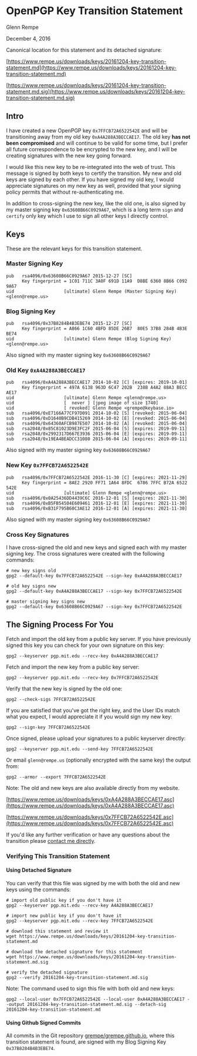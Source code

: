 # OpenPGP Key Transition Statement

Glenn Rempe

December 4, 2016

Canonical location for this statement and its detached signature:

[https://www.rempe.us/downloads/keys/20161204-key-transition-statement.md](https://www.rempe.us/downloads/keys/20161204-key-transition-statement.md)

[https://www.rempe.us/downloads/keys/20161204-key-transition-statement.md.sig](https://www.rempe.us/downloads/keys/20161204-key-transition-statement.md.sig)

## Intro

I have created a new OpenPGP key `0x7FFCB72A6522542E` and will be
transitioning away from my old key `0xA4A288A3BECCAE17`. The old
key **has not been compromised** and will continue to be valid for some
time, but I prefer all future correspondence to be encrypted to the
new key, and I will be creating signatures with the new key going forward.

I would like this new key to be re-integrated into the web of trust.
This message is signed by both keys to certify the transition. My new
and old keys are signed by each other. If you have signed my old key,
I would appreciate signatures on my new key as well, provided that
your signing policy permits that without re-authenticating me.

In addition to cross-signing the new key, like the old one, is also
signed by my master signing key `0x63608B66C0929A67`, which is a
long term `sign` and `certify` only key which I use to sign all
other keys I directly control.

## Keys

These are the relevant keys for this transition statement.

### Master Signing Key

``` text
pub   rsa4096/0x63608B66C0929A67 2015-12-27 [SC]
      Key fingerprint = 1C01 711C 3A0F 691D 11A9  D8BE 6360 8B66 C092 9A67
uid                   [ultimate] Glenn Rempe (Master Signing Key) <glenn@rempe.us>
```

### Blog Signing Key

``` text
pub   rsa4096/0x37B8284B4B3EBE74 2015-12-27 [SC]
      Key fingerprint = A866 1C60 4BFD 85DE 26B7  80E5 37B8 284B 4B3E BE74
uid                   [ultimate] Glenn Rempe (Blog Signing Key) <glenn@rempe.us>
```

Also signed with my master signing key `0x63608B66C0929A67`

### Old Key `0xA4A288A3BECCAE17`

``` text
pub   rsa4096/0xA4A288A3BECCAE17 2014-10-02 [C] [expires: 2019-10-01]
      Key fingerprint = 497A 6138 963D 6C47 202B  238B A4A2 88A3 BECC AE17
uid                   [ultimate] Glenn Rempe <glenn@rempe.us>
uid                   [  never ] [jpeg image of size 1740]
uid                   [ revoked] Glenn Rempe <grempe@keybase.io>
sub   rsa4096/0xE7166A77CF97D091 2014-10-02 [S] [revoked: 2015-06-04]
sub   rsa4096/0xD1640B9CDB415269 2014-10-02 [E] [revoked: 2015-06-04]
sub   rsa4096/0x64360AFCB987E507 2014-10-02 [A] [revoked: 2015-06-04]
sub   rsa2048/0x85C81023D9E3FC2F 2015-06-04 [S] [expires: 2019-09-11]
sub   rsa2048/0x2992317D667E3936 2015-06-04 [E] [expires: 2019-09-11]
sub   rsa2048/0x19EA4BEADCC31080 2015-06-04 [A] [expires: 2019-09-11]
```

Also signed with my master signing key `0x63608B66C0929A67`

### New Key `0x7FFCB72A6522542E`

``` text
pub   rsa4096/0x7FFCB72A6522542E 2016-11-30 [C] [expires: 2021-11-29]
      Key fingerprint = 8AE2 2920 FF71 1A64 8FDC  6786 7FFC B72A 6522 542E
uid                   [ultimate] Glenn Rempe <glenn@rempe.us>
sub   rsa4096/0x0A25436DD4439C6C 2016-12-01 [S] [expires: 2021-11-30]
sub   rsa4096/0xB5FB54504E609461 2016-12-01 [E] [expires: 2021-11-30]
sub   rsa4096/0xB31F795B60C3AE12 2016-12-01 [A] [expires: 2021-11-30]
```

Also signed with my master signing key `0x63608B66C0929A67`

### Cross Key Signatures

I have cross-signed the old and new keys and signed each with my
master signing key. The cross signatures were created with the following
commands:

``` text
# new key signs old
gpg2 --default-key 0x7FFCB72A6522542E --sign-key 0xA4A288A3BECCAE17

# old key signs new
gpg2 --default-key 0xA4A288A3BECCAE17 --sign-key 0x7FFCB72A6522542E

# master signing key signs new
gpg2 --default-key 0x63608B66C0929A67 --sign-key 0x7FFCB72A6522542E
```

## The Signing Process For You

Fetch and import the old key from a public key server. If you have previously
signed this key you can check for your own signature on this key:

``` text
gpg2 --keyserver pgp.mit.edu --recv-key 0xA4A288A3BECCAE17
```

Fetch and import the new key from a public key server:

``` text
gpg2 --keyserver pgp.mit.edu --recv-key 0x7FFCB72A6522542E
```

Verify that the new key is signed by the old one:

``` text
gpg2 --check-sigs 7FFCB72A6522542E
```

If you are satisfied that you've got the right key, and the User IDs
match what you expect, I would appreciate it if you would sign my new key:

``` text
gpg2 --sign-key 7FFCB72A6522542E
```

Once signed, please upload your signatures to a public keyserver directly:

``` text
gpg2 --keyserver pgp.mit.edu --send-key 7FFCB72A6522542E
```

Or email `glenn@rempe.us` (optionally encrypted with the same key) the output from:

``` text
gpg2 --armor --export 7FFCB72A6522542E
```

Note: The old and new keys are also available directly from my website.

[https://www.rempe.us/downloads/keys/0xA4A288A3BECCAE17.asc](https://www.rempe.us/downloads/keys/0xA4A288A3BECCAE17.asc)

[https://www.rempe.us/downloads/keys/0x7FFCB72A6522542E.asc](https://www.rempe.us/downloads/keys/0x7FFCB72A6522542E.asc)

If you'd like any further verification or have any questions about the
transition please [contact me directly](https://www.rempe.us/contact/).

### Verifying This Transition Statement

#### Using Detached Signature

You can verify that this file was signed by me with both the old
and new keys using the commands:

``` text
# import old public key if you don't have it
gpg2 --keyserver pgp.mit.edu --recv-key A4A288A3BECCAE17

# import new public key if you don't have it
gpg2 --keyserver pgp.mit.edu --recv-key 7FFCB72A6522542E

# download this statement and review it
wget https://www.rempe.us/downloads/keys/20161204-key-transition-statement.md

# download the detached signature for this statement
wget https://www.rempe.us/downloads/keys/20161204-key-transition-statement.md.sig

# verify the detached signature
gpg2 --verify 20161204-key-transition-statement.md.sig
```

Note: The command used to sign this file with both old and new keys:

``` text
gpg2 --local-user 0x7FFCB72A6522542E --local-user 0xA4A288A3BECCAE17 --output 20161204-key-transition-statement.md.sig --detach-sig 20161204-key-transition-statement.md
```

#### Using Github Signed Commits

All commits in the Git repository
[grempe/grempe.github.io](https://github.com/grempe/grempe.github.io/commits/master),
where this transition statement is found, are signed with my
Blog Signing Key `0x37B8284B4B3EBE74`.
